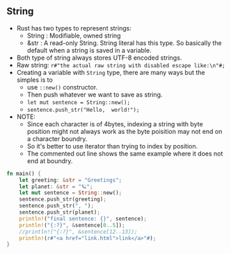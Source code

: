 ## String
- Rust has two types to represent strings:
    - String : Modifiable, owned string
    - &str : A read-only String. String literal has this type. So basically the default when a string is saved in a variable.
- Both type of string always stores UTF-8 encoded strings.
- Raw string: `r#"the actual raw string with disabled escape like:\n"#;`
- Creating a variable with `String` type, there are many ways but the simples is to 
    - use `::new()` constructor.
    - Then push whatever we want to save as string.
    - `let mut sentence = String::new();`
    - `sentence.push_str("Hello,  world!"); `
- NOTE:
    - Since each character is of 4bytes, indexing a string with byte position might not always work
    as the byte poisition may not end  on a character boundry.
    - So it's better to use iterator than trying to index by  position.
    - The commented out line shows the same example where it does not end at boundry.

```rust
fn main() {
    let greeting: &str = "Greetings";
    let planet: &str = "🪐";
    let mut sentence = String::new();
    sentence.push_str(greeting);
    sentence.push_str(", ");
    sentence.push_str(planet);
    println!("final sentence: {}", sentence);
    println!("{:?}", &sentence[0..5]);
    //println!("{:?}", &sentence[12..13]);
    println!(r#"<a href="link.html">link</a>"#);
}
```
